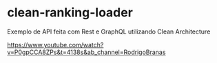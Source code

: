 # clean-ranking-loader

Exemplo de API feita com Rest e GraphQL utilizando Clean Architecture

https://www.youtube.com/watch?v=P0gpCCA8ZPs&t=4138s&ab_channel=RodrigoBranas
